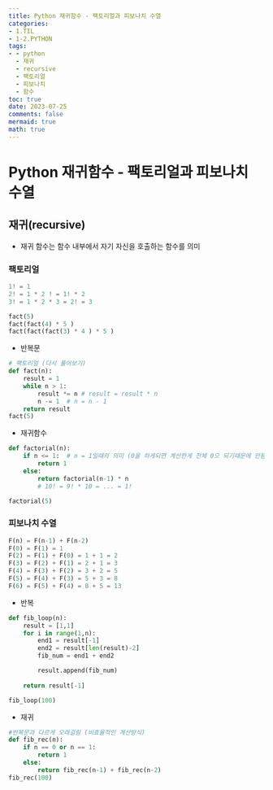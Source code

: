 ```yaml
---
title: Python 재귀함수 - 팩토리얼과 피보나치 수열
categories:
- 1.TIL
- 1-2.PYTHON
tags:
- - python
  - 재귀
  - recursive
  - 팩토리얼
  - 피보나치
  - 함수
toc: true
date: 2023-07-25
comments: false
mermaid: true
math: true
---
```

# Python 재귀함수 - 팩토리얼과 피보나치 수열

## 재귀(recursive)
- 재귀 함수는 함수 내부에서 자기 자신을 호출하는 함수를 의미

### 팩토리얼
```python
1! = 1   
2! = 1 * 2 ! = 1! * 2   
3! = 1 * 2 * 3 = 2! = 3   

fact(5)   
fact(fact(4) * 5 )   
fact(fact(fact(3) * 4 ) * 5 )
```
- 반복문
```python
# 팩토리얼 (다시 풀어보기)
def fact(n):
    result = 1
    while n > 1:
        result *= n # result = result * n
        n -= 1  # n = n - 1
    return result
fact(5)
```

- 재귀함수
```python
def factorial(n):
    if n <= 1:  # n = 1일때의 의미 (0을 하게되면 계산한게 전체 0으 되기때문에 안됨)
        return 1
    else:
        return factorial(n-1) * n
        # 10! = 9! * 10 = ... = 1!

factorial(5)
```

### 피보나치 수열
``` python
F(n) = F(n-1) + F(n-2)
F(0) = F(1) = 1
F(2) = F(1) + F(0) = 1 + 1 = 2
F(3) = F(2) + F(1) = 2 + 1 = 3
F(4) = F(3) + F(2) = 3 + 2 = 5
F(5) = F(4) + F(3) = 5 + 3 = 8
F(6) = F(5) + F(4) = 8 + 5 = 13
```
- 반복
```python
def fib_loop(n):
    result = [1,1]
    for i in range(1,n):
        end1 = result[-1]
        end2 = result[len(result)-2]
        fib_num = end1 + end2

        result.append(fib_num)
        
    return result[-1]

fib_loop(100)
```

- 재귀
```python
#반복문과 다르게 오래걸림 (비효율적인 계산방식)
def fib_rec(n):
    if n == 0 or n == 1:
        return 1
    else:
        return fib_rec(n-1) + fib_rec(n-2)
fib_rec(100)
```
